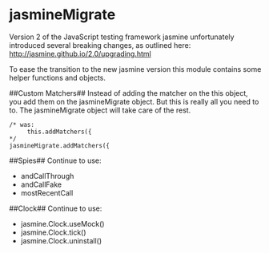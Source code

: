 # jasmineMigrate
Version 2 of the JavaScript testing framework jasmine unfortunately introduced several breaking changes, as outlined here:
http://jasmine.github.io/2.0/upgrading.html


To ease the transition to the new jasmine version this module contains some helper functions and objects.

##Custom Matchers##
Instead of adding the matcher on the this object, you add them on the jasmineMigrate object. But this is really all you need to to. The jasmineMigrate object will take care of the rest.

    /* was:
         this.addMatchers({
    */
    jasmineMigrate.addMatchers({
    
##Spies##
Continue to use:
* andCallThrough
* andCallFake
* mostRecentCall

##Clock##
Continue to use:
* jasmine.Clock.useMock()
* jasmine.Clock.tick()
* jasmine.Clock.uninstall()

